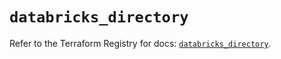 # `databricks_directory`

Refer to the Terraform Registry for docs: [`databricks_directory`](https://registry.terraform.io/providers/databricks/databricks/1.35.0/docs/resources/directory).
